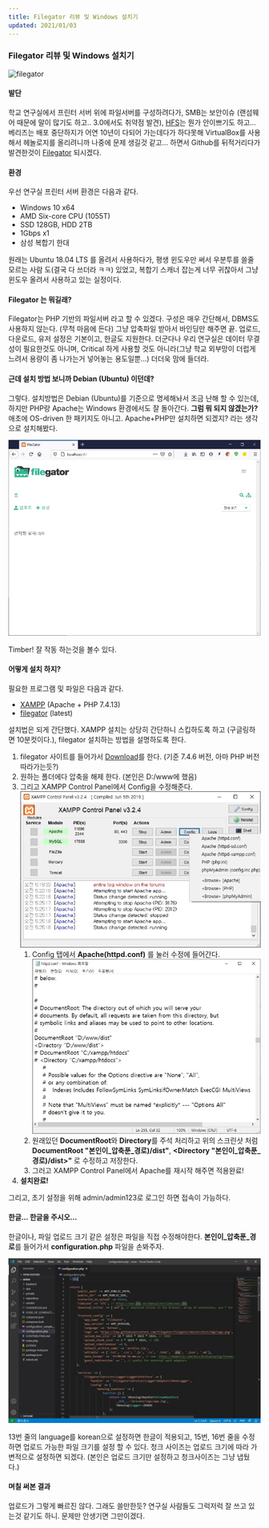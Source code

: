 ```yaml
---
title: Filegator 리뷰 및 Windows 설치기
updated: 2021/01/03
---
```

### Filegator 리뷰 및 Windows 설치기

![filegator](https://raw.githubusercontent.com/filegator/filegator/master/dist/img/logo.gif)

#### 발단

학교 연구실에서 프린터 서버 위에 파일서버를 구성하려다가, SMB는 보안이슈 (랜섬웨어 때문에 말이 많기도 하고.. 3.0에서도 취약점 발견), [HFS](http://www.rejetto.com/hfs/)는 뭔가 안이쁘기도 하고... 베리즈는 배포 중단하지가 어연 10년이 다되어 가는데다가 하다못해 VirtualBox를 사용해서 헤놀로지를 올리려니까 나중에 문제 생길것 같고... 하면서 Github를 뒤적거리다가 발견한것이 [Filegator](https://docs.filegator.io/) 되시겠다.

#### 환경

우선 연구실 프린터 서버 환경은 다음과 같다.
- Windows 10 x64
- AMD Six-core CPU (1055T)
- SSD 128GB, HDD 2TB
- 1Gbps x1
- 삼성 복합기 한대

원래는 Ubuntu 18.04 LTS 를 올려서 사용하다가, 평생 윈도우만 써서 우분투를 쓸줄 모르는 사람 
도(결국 다 쓰더라 ㅋㅋ) 있었고, 복합기 스캐너 잡는게 너무 귀찮아서 그냥 윈도우 올려서 사용하고 있는 실정이다.

#### Filegator 는 뭐길래?

Filegator는 PHP 기반의 파일서버 라고 할 수 있겠다. 구성은 매우 간단해서, DBMS도 사용하지 않는다. (무척 마음에 든다) 그냥 압축파일 받아서 바인딩만 해주면 끝. 업로드, 다운로드, 유저 설정은 기본이고, 한글도 지원한다. 더군다나 우리 연구실은 데이터 무결성이 필요한것도 아니며, Critical 하게 사용할 것도 아니라(그냥 학교 외부망이 더럽게 느려서 용량이 좀 나가는거 넣어놓는 용도일뿐...) 더더욱 맘에 들더라. 

#### 근데 설치 방법 보니까 Debian (Ubuntu) 이던데?

그렇다. 설치방법은 Debian (Ubuntu)를 기준으로 명세해놔서 조금 난해 할 수 있는데, 하지만 PHP랑 Apache는 Windows 환경에서도 잘 돌아간다. **그럼 뭐 되지 않겠는가?** 애초에 OS-driven 한 패키지도 아니고. Apache+PHP만 설치하면 되겠지? 라는 생각으로 설치해봤다.

[![설치된 스크린샷](img/2021-01-03-Filegator-리뷰-및-Windows-설치기/img01.jpg)](https://raw.githubusercontent.com/zygn/blog/master/_posts/img/2021-01-03-Filegator-%EB%A6%AC%EB%B7%B0-%EB%B0%8F-Windows-%EC%84%A4%EC%B9%98%EA%B8%B0/img01.jpg)

Timber! 잘 작동 하는것을 볼수 있다.

#### 어떻게 설치 하지?

필요한 프로그램 및 파일은 다음과 같다.

- [XAMPP](https://www.apachefriends.org/download.html) (Apache + PHP 7.4.13)
- [filegator](https://docs.filegator.io/install.html) (latest)

설치법은 되게 간단했다. XAMPP 설치는 상당히 간단하니 스킵하도록 하고 (구글링하면 10분컷이다.), filegator 설치하는 방법을 설명하도록 한다.

1. filegator 사이트를 들어가서 [Download](https://github.com/filegator/static/raw/master/builds/filegator_v7.4.6.zip)를 한다. (기준 7.4.6 버전, 아마 PHP 버전 따라가는듯?)
2. 원하는 폴더에다 압축을 해제 한다. (본인은 D:/www에 했음)
3. 그리고 XAMPP Control Panel에서 Config을 수정해준다.
   [![XAMPP 컨트롤 패널](img/2021-01-03-Filegator-리뷰-및-Windows-설치기/img02.jpg)](https://raw.githubusercontent.com/zygn/blog/master/_posts/img/2021-01-03-Filegator-%EB%A6%AC%EB%B7%B0-%EB%B0%8F-Windows-%EC%84%A4%EC%B9%98%EA%B8%B0/img02.jpg)
   1. Config 탭에서 **Apache(httpd.conf)** 를 눌러 수정에 들어간다.
   [![httpd.conf 수정](img/2021-01-03-Filegator-리뷰-및-Windows-설치기/img03.jpg)](https://raw.githubusercontent.com/zygn/blog/master/_posts/img/2021-01-03-Filegator-%EB%A6%AC%EB%B7%B0-%EB%B0%8F-Windows-%EC%84%A4%EC%B9%98%EA%B8%B0/img03.jpg)
   2. 원래있던 **DocumentRoot**와 **Directory**를 주석 처리하고 위의 스크린샷 처럼 **DocumentRoot "본인이_압축푼_경로)/dist"**, **<Directory "본인이_압축푼_경로)/dist>"** 로 수정하고 저장한다.
   3. 그러고 XAMPP Control Panel에서 Apache를 재시작 해주면 적용완료!
4.  **설치완료!**

그리고, 초기 설정을 위해 admin/admin123로 로그인 하면 접속이 가능하다.

#### 한글... 한글을 주시오...

한글이나, 파일 업로드 크기 같은 설정은 파일을 직접 수정해야한다. 
**본인이_압축푼_경로**를 들어가서 **configuration.php** 파일을 손봐주자.

[![설정](img/2021-01-03-Filegator-리뷰-및-Windows-설치기/img04.jpg) ](https://raw.githubusercontent.com/zygn/blog/master/_posts/img/2021-01-03-Filegator-%EB%A6%AC%EB%B7%B0-%EB%B0%8F-Windows-%EC%84%A4%EC%B9%98%EA%B8%B0/img04.jpg)

13번 줄의 language를 korean으로 설정하면 한글이 적용되고,
15번, 16번 줄을 수정하면 업로드 가능한 파일 크기를 설정 할 수 있다. 청크 사이즈는 업로드 크기에 따라 가변적으로 설정하면 되겠다. (본인은 업로드 크기만 설정하고 청크사이즈는 그냥 냅뒀다.)

#### 며칠 써본 결과

업로드가 그렇게 빠르진 않다. 그래도 쓸만한듯? 연구실 사람들도 그럭저럭 잘 쓰고 있는것 같기도 하니. 문제만 안생기면 그만이겠다.
